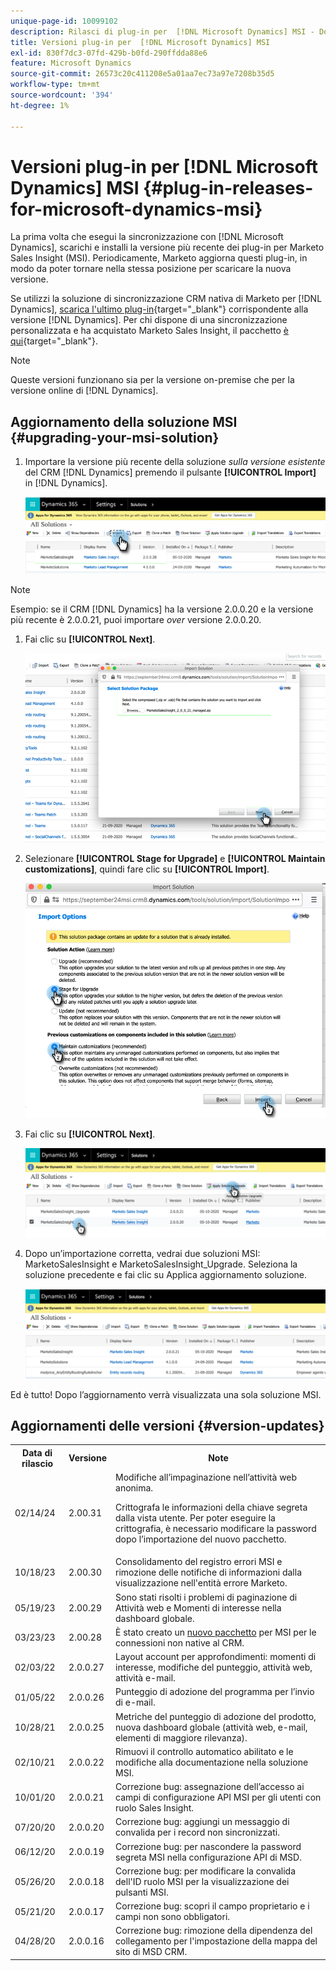 ```yaml
---
unique-page-id: 10099102
description: Rilasci di plug-in per  [!DNL Microsoft Dynamics] MSI - Documentazione di Marketo - Documentazione del prodotto
title: Versioni plug-in per  [!DNL Microsoft Dynamics] MSI
exl-id: 830f7dc3-07fd-429b-b0fd-290ffdda88e6
feature: Microsoft Dynamics
source-git-commit: 26573c20c411208e5a01aa7ec73a97e7208b35d5
workflow-type: tm+mt
source-wordcount: '394'
ht-degree: 1%

---
```


# Versioni plug-in per [!DNL Microsoft Dynamics] MSI {#plug-in-releases-for-microsoft-dynamics-msi}

La prima volta che esegui la sincronizzazione con [!DNL Microsoft Dynamics], scarichi e installi la versione più recente dei plug-in per Marketo Sales Insight (MSI). Periodicamente, Marketo aggiorna questi plug-in, in modo da poter tornare nella stessa posizione per scaricare la nuova versione.

Se utilizzi la soluzione di sincronizzazione CRM nativa di Marketo per [!DNL Dynamics], [scarica l&#39;ultimo plug-in](/help/marketo/product-docs/marketo-sales-insight/msi-for-microsoft-dynamics/installing/download-the-marketo-sales-insight-solution-for-microsoft-dynamics.md){target="_blank"} corrispondente alla versione [!DNL Dynamics]. Per chi dispone di una sincronizzazione personalizzata e ha acquistato Marketo Sales Insight, il pacchetto [è qui](https://mktg-cdn.marketo.com/community/MarketoSalesInsight_NonNative.zip){target="_blank"}.

>[!NOTE]
>
>Queste versioni funzionano sia per la versione on-premise che per la versione online di [!DNL Dynamics].

## Aggiornamento della soluzione MSI {#upgrading-your-msi-solution}

1. Importare la versione più recente della soluzione _sulla versione esistente_ del CRM [!DNL Dynamics] premendo il pulsante **[!UICONTROL Import]** in [!DNL Dynamics].

   ![](assets/plug-in-releases-for-microsoft-dynamics-msi-1.png)

>[!NOTE]
>
>Esempio: se il CRM [!DNL Dynamics] ha la versione 2.0.0.20 e la versione più recente è 2.0.0.21, puoi importare _over_ versione 2.0.0.20.

1. Fai clic su **[!UICONTROL Next]**.

   ![](assets/plug-in-releases-for-microsoft-dynamics-msi-2.png)

1. Selezionare **[!UICONTROL Stage for Upgrade]** e **[!UICONTROL Maintain customizations]**, quindi fare clic su **[!UICONTROL Import]**.

   ![](assets/plug-in-releases-for-microsoft-dynamics-msi-3.png)

1. Fai clic su **[!UICONTROL Next]**.

   ![](assets/plug-in-releases-for-microsoft-dynamics-msi-4.png)

1. Dopo un’importazione corretta, vedrai due soluzioni MSI: MarketoSalesInsight e MarketoSalesInsight_Upgrade. Seleziona la soluzione precedente e fai clic su Applica aggiornamento soluzione.

   ![](assets/plug-in-releases-for-microsoft-dynamics-msi-5.png)

Ed è tutto! Dopo l’aggiornamento verrà visualizzata una sola soluzione MSI.

## Aggiornamenti delle versioni {#version-updates}

<table>
 <tbody>
  <tr>
   <th>Data di rilascio</th>
   <th>Versione</th>
   <th>Note</th>
  </tr>
  <tr>
   <td>02/14/24</td>
   <td>2.00.31</td>
   <td>Modifiche all’impaginazione nell’attività web anonima.
   <p>
   Crittografa le informazioni della chiave segreta dalla vista utente. Per poter eseguire la crittografia, è necessario modificare la password dopo l’importazione del nuovo pacchetto.</td>
  </tr>
  <tr>
   <td>10/18/23</td>
   <td>2.00.30</td>
   <td>Consolidamento del registro errori MSI e rimozione delle notifiche di informazioni dalla visualizzazione nell'entità errore Marketo.</td>
  </tr>
  <tr>
   <td>05/19/23</td>
   <td>2.00.29</td>
   <td>Sono stati risolti i problemi di paginazione di Attività web e Momenti di interesse nella dashboard globale.</td>
  </tr>
  <tr>
   <td>03/23/23</td>
   <td>2.00.28</td>
   <td>È stato creato un <a href="https://mktg-cdn.marketo.com/community/MarketoSalesInsight_NonNative.zip">nuovo pacchetto</a> per MSI per le connessioni non native al CRM.</td>
  </tr>
  <tr>
   <td>02/03/22</td>
   <td>2.0.0.27</td>
   <td>Layout account per approfondimenti: momenti di interesse, modifiche del punteggio, attività web, attività e-mail.</td>
  </tr>
  <tr>
   <td>01/05/22</td>
   <td>2.0.0.26</td>
   <td>Punteggio di adozione del programma per l’invio di e-mail.</td>
  </tr>
  <tr>
   <td>10/28/21</td>
   <td>2.0.0.25</td>
   <td>Metriche del punteggio di adozione del prodotto, nuova dashboard globale (attività web, e-mail, elementi di maggiore rilevanza).</td>
  </tr>
  <tr>
   <td>02/10/21</td>
   <td>2.0.0.22</td>
   <td>Rimuovi il controllo automatico abilitato e le modifiche alla documentazione nella soluzione MSI.</td>
  </tr>
  <tr>
   <td>10/01/20</td>
   <td>2.0.0.21</td>
   <td>Correzione bug: assegnazione dell’accesso ai campi di configurazione API MSI per gli utenti con ruolo Sales Insight.</td>
  </tr>
  <tr>
   <td>07/20/20</td>
   <td>2.0.0.20</td>
   <td>Correzione bug: aggiungi un messaggio di convalida per i record non sincronizzati.</td>
  </tr>
  <tr>
   <td>06/12/20</td>
   <td>2.0.0.19</td>
   <td>Correzione bug: per nascondere la password segreta MSI nella configurazione API di MSD.</td>
  </tr>
  <tr>
   <td>05/26/20</td>
   <td>2.0.0.18</td>
   <td>Correzione bug: per modificare la convalida dell'ID ruolo MSI per la visualizzazione dei pulsanti MSI.</td>
  </tr>
  <tr>
   <td>05/21/20</td>
   <td>2.0.0.17</td>
   <td>Correzione bug: scopri il campo proprietario e i campi non sono obbligatori.</td>
  </tr>
  <tr>
   <td>04/28/20</td>
   <td>2.0.0.16</td>
   <td>Correzione bug: rimozione della dipendenza del collegamento per l'impostazione della mappa del sito di MSD CRM.</td>
  </tr>
 </tbody>
</table>
